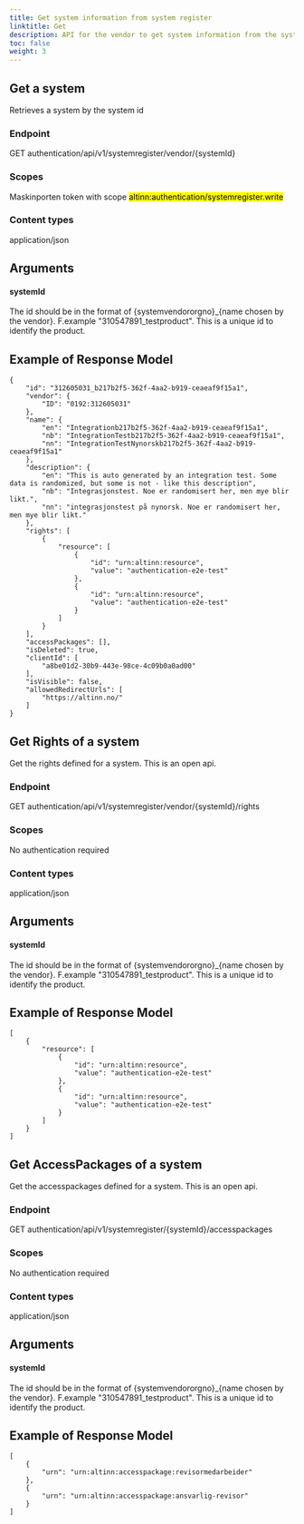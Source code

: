```yaml
---
title: Get system information from system register
linktitle: Get
description: API for the vendor to get system information from the system register
toc: false
weight: 3
---
```

## Get a system
Retrieves a system by the system id

### Endpoint
GET authentication/api/v1/systemregister/vendor/{systemId}

### Scopes
Maskinporten token with scope <mark>altinn:authentication/systemregister.write</mark>

### Content types
application/json

## Arguments

#### systemId
The id should be in the format of {systemvendororgno}_{name chosen by the vendor}. F.example "310547891_testproduct". This is a unique id to identify the product.

## Example of Response Model
```
{
    "id": "312605031_b217b2f5-362f-4aa2-b919-ceaeaf9f15a1",
    "vendor": {
        "ID": "0192:312605031"
    },
    "name": {
        "en": "Integrationb217b2f5-362f-4aa2-b919-ceaeaf9f15a1",
        "nb": "IntegrationTestb217b2f5-362f-4aa2-b919-ceaeaf9f15a1",
        "nn": "IntegrationTestNynorskb217b2f5-362f-4aa2-b919-ceaeaf9f15a1"
    },
    "description": {
        "en": "This is auto generated by an integration test. Some data is randomized, but some is not - like this description",
        "nb": "Integrasjonstest. Noe er randomisert her, men mye blir likt.",
        "nn": "integrasjonstest på nynorsk. Noe er randomisert her, men mye blir likt."
    },
    "rights": [
        {
            "resource": [
                {
                    "id": "urn:altinn:resource",
                    "value": "authentication-e2e-test"
                },
                {
                    "id": "urn:altinn:resource",
                    "value": "authentication-e2e-test"
                }
            ]
        }
    ],
    "accessPackages": [],
    "isDeleted": true,
    "clientId": [
        "a8be01d2-30b9-443e-98ce-4c09b0a0ad00"
    ],
    "isVisible": false,
    "allowedRedirectUrls": [
        "https://altinn.no/"
    ]
}
```

## Get Rights of a system
Get the rights defined for a system. This is an open api.

### Endpoint
GET authentication/api/v1/systemregister/vendor/{systemId}/rights

### Scopes
No authentication required

### Content types
application/json

## Arguments

#### systemId
The id should be in the format of {systemvendororgno}_{name chosen by the vendor}. F.example "310547891_testproduct". This is a unique id to identify the product.

## Example of Response Model
```
[
    {
        "resource": [
            {
                "id": "urn:altinn:resource",
                "value": "authentication-e2e-test"
            },
            {
                "id": "urn:altinn:resource",
                "value": "authentication-e2e-test"
            }
        ]
    }
]
```

## Get AccessPackages of a system
Get the accesspackages defined for a system. This is an open api.

### Endpoint
GET authentication/api/v1/systemregister/{systemId}/accesspackages

### Scopes
No authentication required

### Content types
application/json

## Arguments

#### systemId
The id should be in the format of {systemvendororgno}_{name chosen by the vendor}. F.example "310547891_testproduct". This is a unique id to identify the product.

## Example of Response Model
```
[
    {
        "urn": "urn:altinn:accesspackage:revisormedarbeider"
    },
    {
        "urn": "urn:altinn:accesspackage:ansvarlig-revisor"
    }
]
```